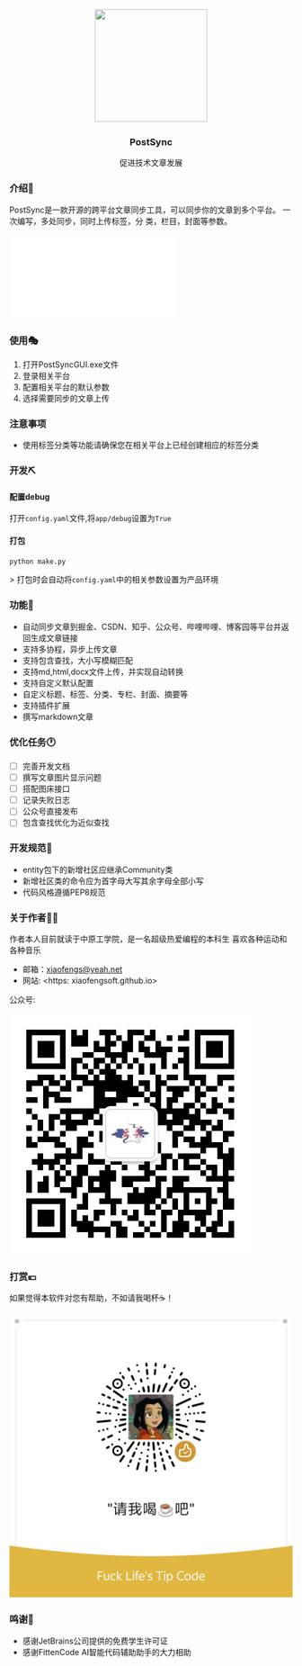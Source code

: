 <div align="center">
<img height="200" src="D:\Python\Projects\MyGitProjects\PostSync\static/imgs/logo.png" width="200"/>
<h3 align="center">
    PostSync
    </h3>
<p align="center">
        促进技术文章发展
    </p>
</div>

### 介绍📖

PostSync是一款开源的跨平台文章同步工具，可以同步你的文章到多个平台。
一次编写，多处同步，同时上传标签，分    类，栏目，封面等参数。  

<iframe src="//player.bilibili.com/player.html?isOutside=true&aid=113923671982834&bvid=BV1P3FXejERT&cid=28166392648&p=1" scrolling="no" border="0" frameborder="no" framespacing="0" allowfullscreen="true"></iframe>

### 使用🎭

1. 打开PostSyncGUI.exe文件
2. 登录相关平台
3. 配置相关平台的默认参数
4. 选择需要同步的文章上传

### 注意事项

- 使用标签分类等功能请确保您在相关平台上已经创建相应的标签分类

### 开发⛏️

#### 配置debug

打开`config.yaml`文件,将`app/debug`设置为`True`

#### 打包

``` bash
python make.py
```

&gt; 打包时会自动将`config.yaml`中的相关参数设置为产品环境

### 功能📲

- 自动同步文章到掘金、CSDN、知乎、公众号、哔哩哔哩、博客园等平台并返回生成文章链接
- 支持多协程，异步上传文章
- 支持包含查找，大小写模糊匹配
- 支持md,html,docx文件上传，并实现自动转换
- 支持自定义默认配置
- 自定义标题、标签、分类、专栏、封面、摘要等
- 支持插件扩展
- 撰写markdown文章

### 优化任务🕐

- [ ] 完善开发文档
- [ ] 撰写文章图片显示问题
- [ ] 搭配图床接口
- [ ] 记录失败日志
- [ ] 公众号直接发布
- [ ] 包含查找优化为近似查找

### 开发规范📃

- entity包下的新增社区应继承Community类
- 新增社区类的命令应为首字母大写其余字母全部小写
- 代码风格遵循PEP8规范

### 关于作者👨‍💻

作者本人目前就读于中原工学院，是一名超级热爱编程的本科生
喜欢各种运动和各种音乐

- 邮箱：<xiaofengs@yeah.net>
- 网站: <https: xiaofengsoft.github.io>

公众号:

![云奕科软公众号二维码](./static/imgs/official-account.jpg?=50x50)

### 打赏💴

如果觉得本软件对您有帮助，不如请我喝杯☕！

![微信支付](./static/imgs/reward-wechat.jpg?=50x50)

### 鸣谢🍻

- 感谢JetBrains公司提供的免费学生许可证
- 感谢FittenCode AI智能代码辅助助手的大力相助
